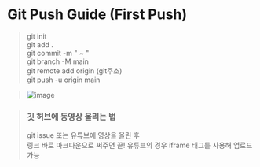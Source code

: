 # Git Push Guide (First Push)
 > git init </br>
 > git add . </br>
 > git commit -m " ~ " </br>
 > git branch -M main </br>
 > git remote add origin (git주소) </br>
 > git push -u origin main </br>


 > ![image](https://user-images.githubusercontent.com/87507644/144768284-56ee7404-7d0c-4dc5-9f43-834b9ee7dcfe.JPG)

 > ### 깃 허브에 동영상 올리는 법
 > git issue 또는 유튜브에 영상을 올린 후 </br>
 > 링크 바로 마크다운으로 써주면 끝!
 > 유튜브의 경우 iframe 태그를 사용해 업로드 가능

